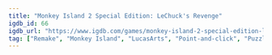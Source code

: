```yaml
---
title: "Monkey Island 2 Special Edition: LeChuck's Revenge"
igdb_id: 66
igdb_url: "https://www.igdb.com/games/monkey-island-2-special-edition-lechuck-s-revenge"
tag: ["Remake", "Monkey Island", "LucasArts", "Point-and-click", "Puzzle", "Adventure", "Single player", "Side view", "Action", "Fantasy", "Historical", "Comedy"]
---
```


